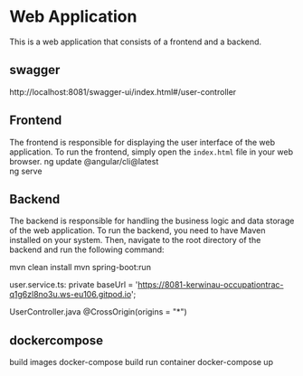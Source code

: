 # Web Application

This is a web application that consists of a frontend and a backend.

## swagger
http://localhost:8081/swagger-ui/index.html#/user-controller

## Frontend

The frontend is responsible for displaying the user interface of the web application. To run the frontend, simply open the `index.html` file in your web browser.
ng update @angular/cli@latest   
ng serve 

## Backend

The backend is responsible for handling the business logic and data storage of the web application. To run the backend, you need to have Maven installed on your system. Then, navigate to the root directory of the backend and run the following command:

mvn clean install
mvn spring-boot:run

user.service.ts:
 private baseUrl = 'https://8081-kerwinau-occupationtrac-q1g6zl8no3u.ws-eu106.gitpod.io';

 UserController.java
 @CrossOrigin(origins = "*")

## dockercompose
build images 
docker-compose build 
run container
docker-compose up